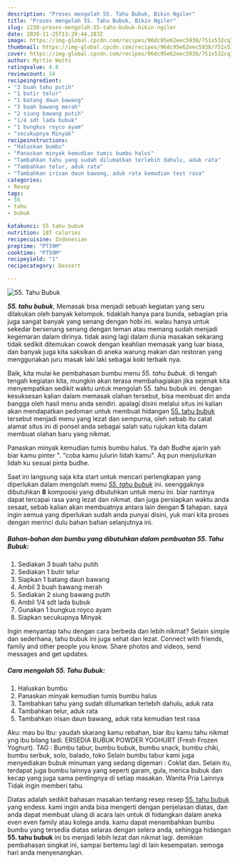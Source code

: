 ```yaml
---
description: "Proses mengolah 55. Tahu Bubuk, Bikin Ngiler"
title: "Proses mengolah 55. Tahu Bubuk, Bikin Ngiler"
slug: 2230-proses-mengolah-55-tahu-bubuk-bikin-ngiler
date: 2020-11-25T13:29:44.283Z
image: https://img-global.cpcdn.com/recipes/96dc95e62eec5938/751x532cq70/55-tahu-bubuk-foto-resep-utama.jpg
thumbnail: https://img-global.cpcdn.com/recipes/96dc95e62eec5938/751x532cq70/55-tahu-bubuk-foto-resep-utama.jpg
cover: https://img-global.cpcdn.com/recipes/96dc95e62eec5938/751x532cq70/55-tahu-bubuk-foto-resep-utama.jpg
author: Myrtie Watts
ratingvalue: 4.8
reviewcount: 14
recipeingredient:
- "3 buah tahu putih"
- "1 butir telur"
- "1 batang daun bawang"
- "3 buah bawang merah"
- "2 siung bawang putih"
- "1/4 sdt lada bubuk"
- "1 bungkus royco ayam"
- "secukupnya Minyak"
recipeinstructions:
- "Haluskan bumbu"
- "Panaskan minyak kemudian tumis bumbu halus"
- "Tambahkan tahu yang sudah dilumatkan terlebih dahulu, aduk rata"
- "Tambahkan telur, aduk rata"
- "Tambahkan irisan daun bawang, aduk rata kemudian test rasa"
categories:
- Resep
tags:
- 55
- tahu
- bubuk

katakunci: 55 tahu bubuk 
nutrition: 187 calories
recipecuisine: Indonesian
preptime: "PT39M"
cooktime: "PT59M"
recipeyield: "1"
recipecategory: Dessert

---
```



![55. Tahu Bubuk](https://img-global.cpcdn.com/recipes/96dc95e62eec5938/751x532cq70/55-tahu-bubuk-foto-resep-utama.jpg)

<b><i>55. tahu bubuk</i></b>, Memasak bisa menjadi sebuah kegiatan yang seru dilakukan oleh banyak kelompok. tidaklah hanya para bunda, sebagian pria juga sangat banyak yang senang dengan hobi ini. walau hanya untuk sekedar bersenang senang dengan teman atau memang sudah menjadi kegemaran dalam dirinya. tidak asing lagi dalam dunia masakan sekarang tidak sedikit ditemukan cowok dengan keahlian memasak yang luar biasa, dan banyak juga kita saksikan di aneka warung makan dan restoran yang menggunakan juru masak laki laki sebagai koki terbaik nya.

Baik, kita mulai ke pembahasan bumbu menu <i>55. tahu bubuk</i>. di tengah tengah kegiatan kita, mungkin akan terasa membahagiakan jika sejenak kita menyempatkan sedikit waktu untuk mengolah 55. tahu bubuk ini. dengan kesuksesan kalian dalam memasak olahan tersebut, bisa membuat diri anda bangga oleh hasil menu anda sendiri. apalagi disini melalui situs ini kalian akan mendapatkan pedoman untuk membuat hidangan <u>55. tahu bubuk</u> tersebut menjadi menu yang lezat dan sempurna, oleh sebab itu catat alamat situs ini di ponsel anda sebagai salah satu rujukan kita dalam membuat olahan baru yang nikmat.

Panaskan minyak kemudian tumis bumbu halus. Ya dah Budhe ajarin yah biar kamu pinter &#34;. &#34;coba kamu julurin lidah kamu&#34;. Aq pun menjulurkan lidah ku sesuai pinta budhe.


Saat ini langsung saja kita start untuk mencari perlengkapan yang diperlukan dalam mengolah menu <u><i>55. tahu bubuk</i></u> ini. seenggaknya dibutuhkan <b>8</b> komposisi yang dibutuhkan untuk menu ini. biar nantinya dapat tercapai rasa yang lezat dan nikmat. dan juga persiapkan waktu anda sesaat, sebab kalian akan membuatnya antara lain dengan <b>5</b> tahapan. saya ingin semua yang diperlukan sudah anda punyai disini, yuk mari kita proses dengan merinci dulu bahan bahan selanjutnya ini.

<!--inarticleads1-->

##### Bahan-bahan dan bumbu yang dibutuhkan dalam pembuatan 55. Tahu Bubuk:

1. Sediakan 3 buah tahu putih
1. Sediakan 1 butir telur
1. Siapkan 1 batang daun bawang
1. Ambil 3 buah bawang merah
1. Sediakan 2 siung bawang putih
1. Ambil 1/4 sdt lada bubuk
1. Gunakan 1 bungkus royco ayam
1. Siapkan secukupnya Minyak


Ingin menyantap tahu dengan cara berbeda dan lebih nikmat? Selain simple dan sederhana, tahu bubuk ini juga sehat dan lezat. Connect with friends, family and other people you know. Share photos and videos, send messages and get updates. 

<!--inarticleads2-->

##### Cara mengolah 55. Tahu Bubuk:

1. Haluskan bumbu
1. Panaskan minyak kemudian tumis bumbu halus
1. Tambahkan tahu yang sudah dilumatkan terlebih dahulu, aduk rata
1. Tambahkan telur, aduk rata
1. Tambahkan irisan daun bawang, aduk rata kemudian test rasa


Aku: mau bu Ibu: yaudah skarang kamu rebahan, biar ibu kamu tahu nikmat yng ibu bilang tadi. ERSEDIA BUBUK POWDER YOGHURT (Fresh Frozen Yoghurt). TAG : Bumbu tabur, bumbu bubuk, bumbu snack, bumbu chiki, bumbu serbuk, solo, balado, toko Selain bumbu tabur kami juga menyediakan bubuk minuman yang sedang digemari : Coklat dan. Selain itu, terdapat juga bumbu lainnya yang seperti garam, gula, merica bubuk dan kecap yang juga sama pentingnya di setiap masakan. Wanita Pria Lainnya Tidak ingin memberi tahu. 

Diatas adalah sedikit bahasan masakan tentang resep resep <u>55. tahu bubuk</u> yang endess. kami ingin anda bisa mengerti dengan penjelasan diatas, dan anda dapat membuat ulang di acara lain untuk di hidangkan dalam aneka even even family atau kolega anda. kamu dapat menambahkan bumbu bumbu yang tersedia diatas selaras dengan selera anda, sehingga hidangan <b>55. tahu bubuk</b> ini bs menjadi lebih lezat dan nikmat lagi. demikian pembahasan singkat ini, sampai bertemu lagi di lain kesempatan. semoga hari anda menyenangkan.
